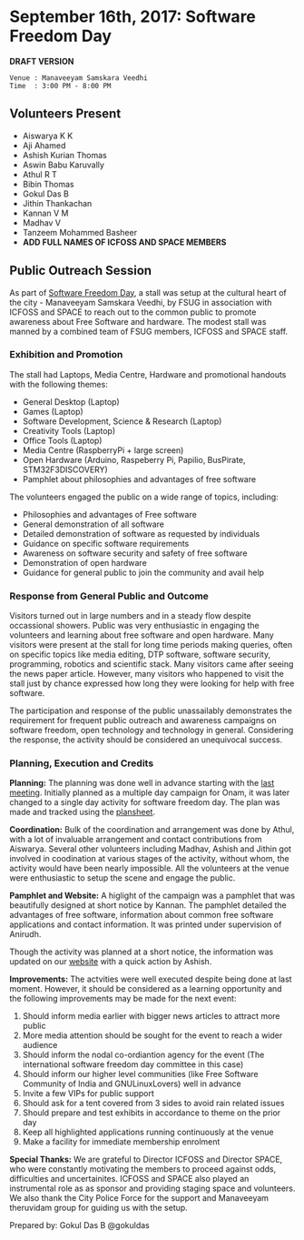 September 16th, 2017: Software Freedom Day
==========================================

**DRAFT VERSION**

```
Venue : Manaveeyam Samskara Veedhi
Time  : 3:00 PM - 8:00 PM
```

## Volunteers Present
- Aiswarya K K
- Aji Ahamed
- Ashish Kurian Thomas
- Aswin Babu Karuvally
- Athul R T
- Bibin Thomas
- Gokul Das B
- Jithin Thankachan
- Kannan V M
- Madhav V
- Tanzeem Mohammed Basheer
- **ADD FULL NAMES OF ICFOSS AND SPACE MEMBERS** 

## Public Outreach Session 
As part of [Software Freedom Day](https://www.softwarefreedomday.org/), a stall
was setup at the cultural heart of the city - Manaveeyam Samskara Veedhi, by
FSUG in association with ICFOSS and SPACE to reach out to the common public to
promote awareness about Free Software and hardware. The modest stall was manned
by a combined team of FSUG members, ICFOSS and SPACE staff.

### Exhibition and Promotion
The stall had Laptops, Media Centre, Hardware and promotional handouts with the
following themes:

- General Desktop (Laptop)
- Games (Laptop)
- Software Development, Science & Research (Laptop)
- Creativity Tools (Laptop)
- Office Tools (Laptop)
- Media Centre (RaspberryPi + large screen)
- Open Hardware (Arduino, Raspeberry Pi, Papilio, BusPirate, STM32F3DISCOVERY)
- Pamphlet about philosophies and advantages of free software

The volunteers engaged the public on a wide range of topics, including:

- Philosophies and advantages of Free software
- General demonstration of all software
- Detailed demonstration of software as requested by individuals
- Guidance on specific software requirements
- Awareness on software security and safety of free software
- Demonstration of open hardware
- Guidance for general public to join the community and avail help

### Response from General Public and Outcome
Visitors turned out in large numbers and in a steady flow despite occassional
showers. Public was very enthusiastic in engaging the volunteers and learning
about free software and open hardware. Many visitors were present at the stall
for long time periods making queries, often on specific topics like media
editing, DTP software, software security, programming, robotics and scientific
stack. Many visitors came after seeing the news paper article. However, many
visitors who happened to visit the stall just by chance expressed how long they
were looking for help with free software.

The participation and response of the public unassailably demonstrates the
requirement for frequent public outreach and awareness campaigns on software
freedom, open technology and technology in general. Considering the response,
the activity should be considered an unequivocal success.

### Planning, Execution and Credits
**Planning:** The planning was done well in advance starting with the
[last meeting](proceedings/2017-08-27.md). Initially planned as a multiple day
campaign for Onam, it was later changed to a single day activity for software
freedom day. The plan was made and tracked using the
[plansheet](plansheets/2017-09-16.md).

**Coordination:** Bulk of the coordination and arrangement was done by Athul,
with a lot of invaluable arrangement and contact contributions from Aiswarya.
Several other volunteers including Madhav, Ashish and Jithin got involved in
coodination at various stages of the activity, without whom, the activity
would have been nearly impossible. All the volunteers at the venue were
enthusiastic to setup the scene and engage the public.

**Pamphlet and Website:** A higlight of the campaign was a pamphlet that was
beautifully designed at short notice by Kannan. The pamphlet detailed the
advantages of free software, information about common free software
applications and contact information. It was printed under supervision of
Anirudh.

Though the activity was planned at a short notice, the information was updated
on our [website](https://tvm.fsug.in/index.html) with a quick action by Ashish.

**Improvements:** The actvities were well executed despite being done at last
moment. However, it should be considered as a learning opportunity and the
following improvements may be made for the next event:

1. Should inform media earlier with bigger news articles to attract more public
2. More media attention should be sought for the event to reach a wider audience
3. Should inform the nodal co-ordiantion agency for the event
(The international software freedom day committee in this case)
4. Should inform our higher level communities (like Free Software Community of
India and GNULinuxLovers) well in advance
5. Invite a few VIPs for public support
6. Should ask for a tent covered from 3 sides to avoid rain related issues
7. Should prepare and test exhibits in accordance to theme on the prior day
8. Keep all highlighted applications running continuously at the venue
9. Make a facility for immediate membership enrolment 

**Special Thanks:** We are grateful to Director ICFOSS and Director SPACE, who
were constantly motivating the members to proceed against odds, difficulties and
uncertainites. ICFOSS and SPACE also played an instrumental role as as sponsor
and providing staging space and volunteers. We also thank the City Police Force
for the support and Manaveeyam theruvidam group for guiding us with the setup.

Prepared by: Gokul Das B @gokuldas
